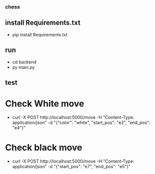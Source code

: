 ### chess 



## install Requirements.txt
- pip install Requirements.txt

## run
- cd backend
- py main.py

## test 
# Check White move
- curl -X POST http://localhost:5000/move -H "Content-Type: application/json" -d "{\"color\": \"white\", \"start_pos\": \"e2\", \"end_pos\": \"e4\"}"

# Check black move
- curl -X POST http://localhost:5000/move -H "Content-Type: application/json" -d "{\"start_pos\": \"e7\", \"end_pos\": \"e5\"}"
